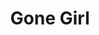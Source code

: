 ---
title: "Gone Girl"

year: 2014

director: "David Fincher"

summary: "Bored housewife fakes her own death. But how innocent is her husband really?"

comment: "Twists and turns all day long. A pretty cool idea for a film!"

image: "https://media.giphy.com/media/3oKIPEddw3plWiB9Ti/giphy.gif"

imdb: "https://www.imdb.com/title/tt2267998/"

quotes:
---